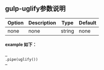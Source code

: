 ## gulp-uglify参数说明
| Option                         | Description     | Type | Default |
|--------------------------------|-----------------|------|---------|
| none | none | string |none |

#### example 如下：
```
…
.pipe(uglify())
…